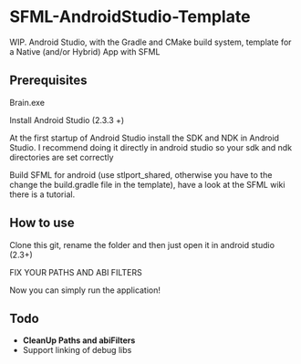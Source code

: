 # SFML-AndroidStudio-Template

WIP. Android Studio, with the Gradle and CMake build system, template for a Native (and/or Hybrid) App with SFML

## Prerequisites

Brain.exe

Install Android Studio (2.3.3 +)

At the first startup of Android Studio install the SDK and NDK in Android Studio.
I recommend doing it directly in android studio so your sdk and ndk directories are set correctly

Build SFML for android (use stlport_shared, otherwise you have to the change the build.gradle file in the template),
have a look at the SFML wiki there is a tutorial. 

## How to use

Clone this git, rename the folder and then just open it in android studio (2.3+)

FIX YOUR PATHS AND ABI FILTERS

Now you can simply run the application! 

## Todo

- **CleanUp Paths and abiFilters**
- Support linking of debug libs

